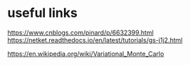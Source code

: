 # useful links

<https://www.cnblogs.com/pinard/p/6632399.html>
<https://netket.readthedocs.io/en/latest/tutorials/gs-j1j2.html>

<https://en.wikipedia.org/wiki/Variational_Monte_Carlo>